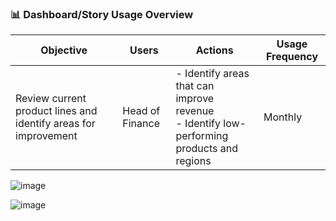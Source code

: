 ### 📊 Dashboard/Story Usage Overview

| **Objective** | **Users** | **Actions** | **Usage Frequency** |
|---------------|-----------|-------------|----------------------|
| Review current product lines and identify areas for improvement | Head of Finance | - Identify areas that can improve revenue  <br> - Identify low-performing products and regions | Monthly |

![image](https://github.com/user-attachments/assets/ec453997-5714-408e-994d-66b25334a183)


![image](https://github.com/user-attachments/assets/9f4fd2ed-cc28-4a8c-a548-0d4348bcef94)
